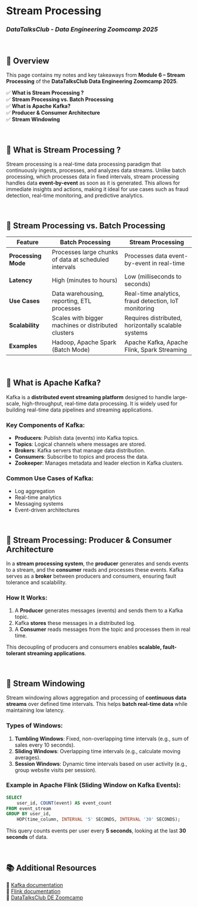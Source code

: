 # **Stream Processing**  

### *DataTalksClub - Data Engineering Zoomcamp 2025*

<br>

## **📌 Overview**

This page contains my notes and key takeaways from **Module 6 – Stream Processing** of the **DataTalksClub Data Engineering Zoomcamp 2025**. 

✅ **What is Stream Processing ?**  
✅ **Stream Processing vs. Batch Processing**  
✅ **What is Apache Kafka?**  
✅ **Producer & Consumer Architecture**  
✅ **Stream Windowing**  

<br>

## **📌 What is Stream Processing ?**  
Stream processing is a real-time data processing paradigm that continuously ingests, processes, and analyzes data streams. Unlike batch processing, which processes data in fixed intervals, stream processing handles data **event-by-event** as soon as it is generated. This allows for immediate insights and actions, making it ideal for use cases such as fraud detection, real-time monitoring, and predictive analytics.

<br>

## **📌 Stream Processing vs. Batch Processing**  

| Feature             | Batch Processing  | Stream Processing  |
|---------------------|------------------|--------------------|
| **Processing Mode** | Processes large chunks of data at scheduled intervals | Processes data event-by-event in real-time |
| **Latency**        | High (minutes to hours) | Low (milliseconds to seconds) |
| **Use Cases**      | Data warehousing, reporting, ETL processes | Real-time analytics, fraud detection, IoT monitoring |
| **Scalability**    | Scales with bigger machines or distributed clusters | Requires distributed, horizontally scalable systems |
| **Examples**       | Hadoop, Apache Spark (Batch Mode) | Apache Kafka, Apache Flink, Spark Streaming |

<br>

## **📌 What is Apache Kafka?**  

Kafka is a **distributed event streaming platform** designed to handle large-scale, high-throughput, real-time data processing. It is widely used for building real-time data pipelines and streaming applications.

### **Key Components of Kafka:**
- **Producers**: Publish data (events) into Kafka topics.
- **Topics**: Logical channels where messages are stored.
- **Brokers**: Kafka servers that manage data distribution.
- **Consumers**: Subscribe to topics and process the data.
- **Zookeeper**: Manages metadata and leader election in Kafka clusters.

### **Common Use Cases of Kafka:**
- Log aggregation
- Real-time analytics
- Messaging systems
- Event-driven architectures

<br>

## **📌 Stream Processing: Producer & Consumer Architecture**  

In a **stream processing system**, the **producer** generates and sends events to a stream, and the **consumer** reads and processes these events. Kafka serves as a **broker** between producers and consumers, ensuring fault tolerance and scalability.

### **How It Works:**
1. A **Producer** generates messages (events) and sends them to a Kafka topic.
2. Kafka **stores** these messages in a distributed log.
3. A **Consumer** reads messages from the topic and processes them in real time.

This decoupling of producers and consumers enables **scalable, fault-tolerant streaming applications**.

<br>

## **📌 Stream Windowing**  

Stream windowing allows aggregation and processing of **continuous data streams** over defined time intervals. This helps **batch real-time data** while maintaining low latency.

### **Types of Windows:**
1. **Tumbling Windows**: Fixed, non-overlapping time intervals (e.g., sum of sales every 10 seconds).
2. **Sliding Windows**: Overlapping time intervals (e.g., calculate moving averages).
3. **Session Windows**: Dynamic time intervals based on user activity (e.g., group website visits per session).

### **Example in Apache Flink (Sliding Window on Kafka Events):**
```sql
SELECT 
    user_id, COUNT(event) AS event_count
FROM event_stream
GROUP BY user_id, 
    HOP(time_column, INTERVAL '5' SECONDS, INTERVAL '30' SECONDS);
```
This query counts events per user every **5 seconds**, looking at the last **30 seconds** of data.

<br>


## **📚 Additional Resources**
📖 [Kafka documentation](https://kafka.apache.org/documentation/)  
📖 [Flink documentation](https://nightlies.apache.org/flink/flink-docs-master/docs/learn-flink/datastream_api/)  
📖 [DataTalksClub DE Zoomcamp](https://github.com/DataTalksClub/data-engineering-zoomcamp)

